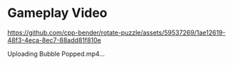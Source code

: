# Gameplay Video

https://github.com/cpp-bender/rotate-puzzle/assets/59537269/1ae12619-48f3-4eca-8ec7-88add81f810e


Uploading Bubble Popped.mp4…
